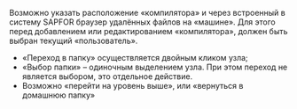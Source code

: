 Возможно указать расположение «компилятора» и через встроенный в систему SAPFOR браузер удалённых файлов на «машине». Для этого перед добавлением или редактированием «компилятора», должен быть выбран текущий «пользователь». 
- «Переход в папку» осуществляется двойным кликом узла; 
- «Выбор папки» – одиночным выделением узла. При этом переход не является выбором, это отдельное действие. 
- Возможно «перейти на уровень выше», или «вернуться в домашнюю папку»
